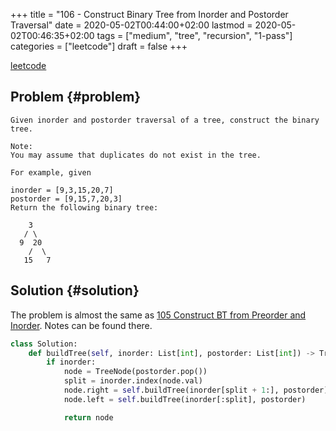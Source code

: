 +++
title = "106 - Construct Binary Tree from Inorder and Postorder Traversal"
date = 2020-05-02T00:44:00+02:00
lastmod = 2020-05-02T00:46:35+02:00
tags = ["medium", "tree", "recursion", "1-pass"]
categories = ["leetcode"]
draft = false
+++

[leetcode](https://leetcode.com/problems/construct-binary-tree-from-inorder-and-postorder-traversal/)


## Problem {#problem}

```text
Given inorder and postorder traversal of a tree, construct the binary tree.

Note:
You may assume that duplicates do not exist in the tree.

For example, given

inorder = [9,3,15,20,7]
postorder = [9,15,7,20,3]
Return the following binary tree:

    3
   / \
  9  20
    /  \
   15   7
```


## Solution {#solution}

The problem is almost the same as [105 Construct BT from Preorder and Inorder](http://alfmunny.com/leetcode-blog/posts/105-construct-binary-tree-from-preorder-and-inorder-traversal/). Notes can be found there.

```python
class Solution:
    def buildTree(self, inorder: List[int], postorder: List[int]) -> TreeNode:
        if inorder:
            node = TreeNode(postorder.pop())
            split = inorder.index(node.val)
            node.right = self.buildTree(inorder[split + 1:], postorder)
            node.left = self.buildTree(inorder[:split], postorder)

            return node
```
